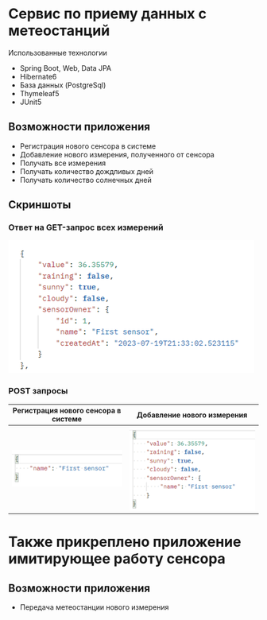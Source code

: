 # Сервис по приему данных с метеостанций
Использованные технологии

* Spring Boot, Web, Data JPA
* Hibernate6
* База данных (PostgreSql)
* Thymeleaf5
* JUnit5

## Возможности приложения
* Регистрация нового сенсора в системе
* Добавление нового измерения, полученного от сенсора
* Получать все измерения
* Получать количество дождливых дней
* Получать количество солнечных дней


## Скриншоты
### Ответ на GET-запрос всех измерений
![Index](screens/measurements.png)

### POST запросы
Регистрация нового сенсора в системе      |  Добавление нового измерения
:------------------------:|:-------------------------:
![](screens/registration.png)    |  ![](screens/add.png)

# Также прикреплено приложение имитирующее работу сенсора

## Возможности приложения
* Передача метеостанции нового измерения
